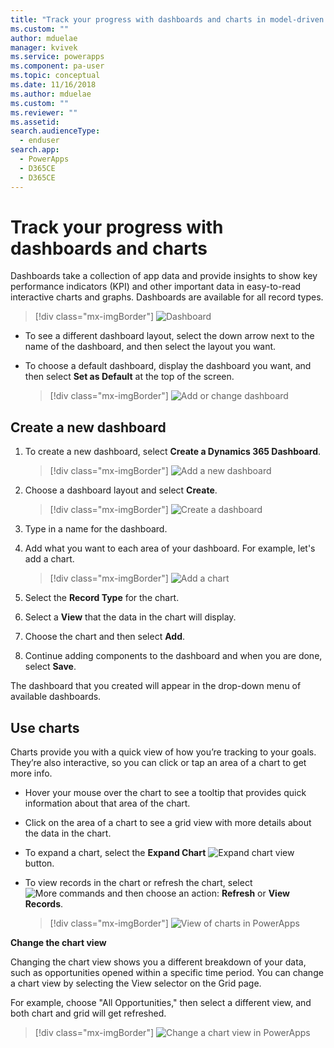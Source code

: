 ```yaml
---
title: "Track your progress with dashboards and charts in model-driven apps| MicrosoftDocs"
ms.custom: ""
author: mduelae
manager: kvivek
ms.service: powerapps
ms.component: pa-user
ms.topic: conceptual
ms.date: 11/16/2018
ms.author: mduelae
ms.custom: ""
ms.reviewer: ""
ms.assetid: 
search.audienceType: 
  - enduser
search.app: 
  - PowerApps
  - D365CE
  - D365CE
---
```

# Track your progress with dashboards and charts

Dashboards take a collection of app data and provide insights to show key performance indicators (KPI) and other important data in easy-to-read interactive charts and graphs. Dashboards are available for all record types.

> [!div class="mx-imgBorder"]
> ![Dashboard](media/Dashboard.png "Dashboard") 

-  To see a different dashboard layout, select the down arrow next to the name of the dashboard, and then select the layout you want.
-  To choose a default dashboard, display the dashboard you want, and then select **Set as Default** at the top of the screen.

   > [!div class="mx-imgBorder"]
   > ![Add or change dashboard](media/add_dashboard.png "Add or change dashboard") 

## Create a new dashboard

1. To create a new dashboard, select **Create a Dynamics 365 Dashboard**. 

   > [!div class="mx-imgBorder"]
   > ![Add a new dashboard](media/new_dashboard.png "Add a new dashboard")
   
2. Choose a dashboard layout and select **Create**.  

   > [!div class="mx-imgBorder"]
   > ![Create a dashboard](media/create_dashboard.png "Create a dashboard")
 
3. Type in a name for the dashboard. 
4. Add what you want to each area of your dashboard. For example, let's add a chart. 

   > [!div class="mx-imgBorder"]
   > ![Add a chart](media/add_chart.png "Add a chart")
 
 5. Select the **Record Type** for the chart.
 6. Select a **View** that the data in the chart will display.
 7. Choose the chart and then select **Add**.
 8. Continue adding components to the dashboard and when you are done, select **Save**. 
 
The dashboard that you created will appear in the drop-down menu of available dashboards.

## Use charts 

Charts provide you with a quick view of how you’re tracking to your goals. They’re also interactive, so you can click or tap an area of a chart to get more info.

-   Hover your mouse over the chart to see a tooltip that provides quick information about that area of the chart.
-   Click on the area of a chart to see a grid view with more details about the data in the chart.
-   To expand a chart, select the **Expand Chart**  ![Expand chart view](media/expandviewbutton.png "Expand chart view") button.
-   To view records in the chart or refresh the chart, select ![More commands](media/MoreButton.png "More commands") and then choose an  action: **Refresh** or **View Records**.
     
     > [!div class="mx-imgBorder"]
     > ![View of charts in PowerApps](media/ViewOfCharts.png "View of charts in PowerApps")  
       

**Change the chart view**
 
Changing the chart view shows you a different breakdown of your data, such as opportunities opened within a specific time period. You can change a chart view by selecting the View selector on the Grid page.

For example, choose "All Opportunities," then select a different view, and both chart and grid will get refreshed.

> [!div class="mx-imgBorder"]
> ![Change a chart view in PowerApps](media/ChangeChartView.png "Change a chart view in PowerApps")






